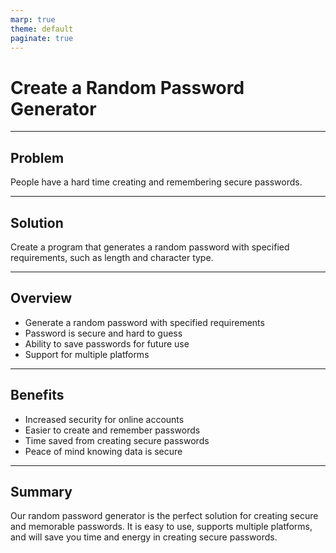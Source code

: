 ```yaml
---
marp: true
theme: default
paginate: true
---
```

# Create a Random Password Generator

---
## Problem

People have a hard time creating and remembering secure passwords.

---
## Solution

Create a program that generates a random password with specified requirements, such as length and character type.

---
## Overview

- Generate a random password with specified requirements
- Password is secure and hard to guess
- Ability to save passwords for future use
- Support for multiple platforms

---
## Benefits

- Increased security for online accounts
- Easier to create and remember passwords
- Time saved from creating secure passwords
- Peace of mind knowing data is secure

---
## Summary

Our random password generator is the perfect solution for creating secure and memorable passwords. It is easy to use, supports multiple platforms, and will save you time and energy in creating secure passwords.
  
